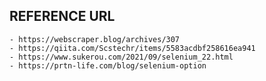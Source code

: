 ## REFERENCE URL
    - https://webscraper.blog/archives/307
    - https://qiita.com/Scstechr/items/5583acdbf258616ea941
    - https://www.sukerou.com/2021/09/selenium_22.html
    - https://prtn-life.com/blog/selenium-option